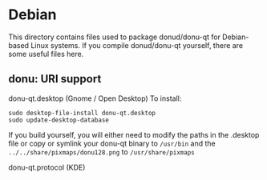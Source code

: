 
Debian
====================
This directory contains files used to package donud/donu-qt
for Debian-based Linux systems. If you compile donud/donu-qt yourself, there are some useful files here.

## donu: URI support ##


donu-qt.desktop  (Gnome / Open Desktop)
To install:

	sudo desktop-file-install donu-qt.desktop
	sudo update-desktop-database

If you build yourself, you will either need to modify the paths in
the .desktop file or copy or symlink your donu-qt binary to `/usr/bin`
and the `../../share/pixmaps/donu128.png` to `/usr/share/pixmaps`

donu-qt.protocol (KDE)

